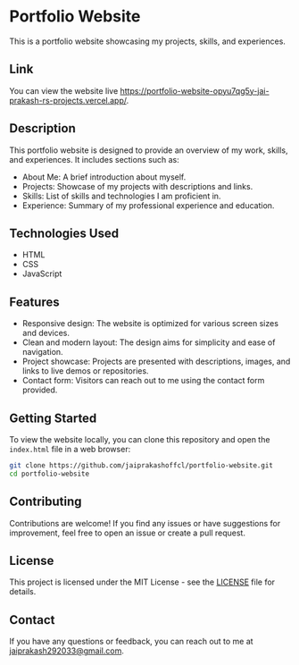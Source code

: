 # Portfolio Website

This is a portfolio website showcasing my projects, skills, and experiences.

## Link

You can view the website live https://portfolio-website-opyu7qg5y-jai-prakash-rs-projects.vercel.app/.

## Description

This portfolio website is designed to provide an overview of my work, skills, and experiences. It includes sections such as:

- About Me: A brief introduction about myself.
- Projects: Showcase of my projects with descriptions and links.
- Skills: List of skills and technologies I am proficient in.
- Experience: Summary of my professional experience and education.

## Technologies Used

- HTML
- CSS
- JavaScript

## Features

- Responsive design: The website is optimized for various screen sizes and devices.
- Clean and modern layout: The design aims for simplicity and ease of navigation.
- Project showcase: Projects are presented with descriptions, images, and links to live demos or repositories.
- Contact form: Visitors can reach out to me using the contact form provided.

## Getting Started

To view the website locally, you can clone this repository and open the `index.html` file in a web browser:

```bash
git clone https://github.com/jaiprakashoffcl/portfolio-website.git
cd portfolio-website
```

## Contributing

Contributions are welcome! If you find any issues or have suggestions for improvement, feel free to open an issue or create a pull request.

## License

This project is licensed under the MIT License - see the [LICENSE](LICENSE) file for details.

## Contact

If you have any questions or feedback, you can reach out to me at [jaiprakash292033@gmail.com](mailto:jaiprakash292033@gmail.com).
